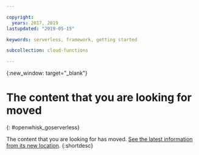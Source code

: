 ```yaml
---

copyright:
  years: 2017, 2019
lastupdated: "2019-05-15"

keywords: serverless, framework, getting started

subcollection: cloud-functions

---
```


{:new_window: target="_blank"}
# The content that you are looking for moved
{: #openwhisk_goserverless}

The content that you are looking for has moved. [See the latest information from its new location](/docs/openwhisk?topic=cloud-functions-about).
{:shortdesc}
